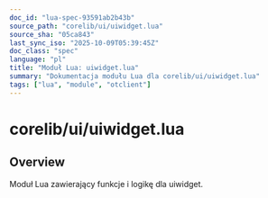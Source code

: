 ```yaml
---
doc_id: "lua-spec-93591ab2b43b"
source_path: "corelib/ui/uiwidget.lua"
source_sha: "05ca843"
last_sync_iso: "2025-10-09T05:39:45Z"
doc_class: "spec"
language: "pl"
title: "Moduł Lua: uiwidget.lua"
summary: "Dokumentacja modułu Lua dla corelib/ui/uiwidget.lua"
tags: ["lua", "module", "otclient"]
---
```


# corelib/ui/uiwidget.lua

## Overview

Moduł Lua zawierający funkcje i logikę dla uiwidget.
